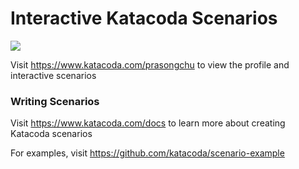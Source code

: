 # Interactive Katacoda Scenarios

[![](http://shields.katacoda.com/katacoda/prasongchu/count.svg)](https://www.katacoda.com/prasongchu "Get your profile on Katacoda.com")

Visit https://www.katacoda.com/prasongchu to view the profile and interactive scenarios

### Writing Scenarios
Visit https://www.katacoda.com/docs to learn more about creating Katacoda scenarios

For examples, visit https://github.com/katacoda/scenario-example
